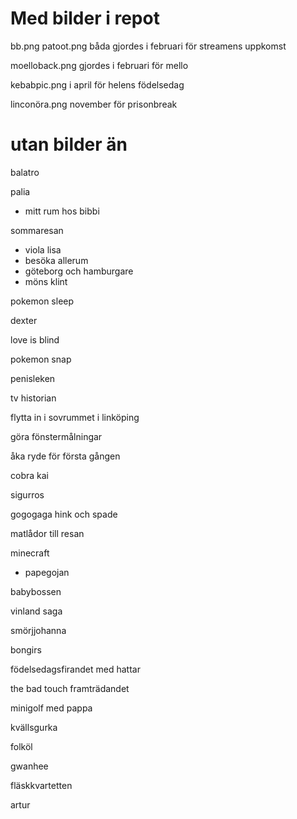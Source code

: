 # Med bilder i repot

bb.png
patoot.png
båda gjordes i februari för streamens uppkomst

moelloback.png
gjordes i februari för mello

kebabpic.png
i april för helens födelsedag

linconöra.png
november för prisonbreak

# utan bilder än

balatro

palia
- mitt rum hos bibbi

sommaresan
- viola lisa
- besöka allerum
- göteborg och hamburgare
- möns klint

pokemon sleep

dexter

love is blind

pokemon snap

penisleken

tv historian

flytta in i sovrummet i linköping

göra fönstermålningar

åka ryde för första gången

cobra kai

sigurros

gogogaga hink och spade

matlådor till resan

minecraft
- papegojan

babybossen

vinland saga

smörjjohanna

bongirs

födelsedagsfirandet med hattar

the bad touch framträdandet

minigolf med pappa

kvällsgurka

folköl

gwanhee

fläskkvartetten

artur